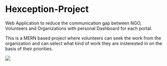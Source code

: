 # Hexception-Project
Web Application to reduce the communication gap between NGO, Volunteers and Organizations with personal Dashboard for each portal.

This is a MERN based project where volunteers can seek the work from the organization and can select what kind of work they are insterested in on the basis of their priorities.

![](image/project.png)
